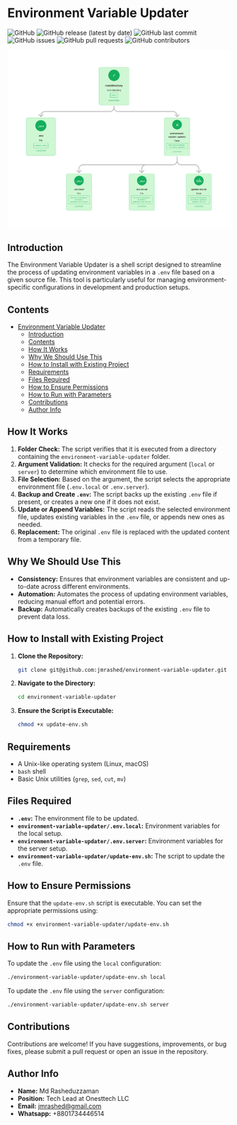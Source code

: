 # Environment Variable Updater

![GitHub](https://img.shields.io/github/license/jmrashed/environment-variable-updater)
![GitHub release (latest by date)](https://img.shields.io/github/v/release/jmrashed/environment-variable-updater)
![GitHub last commit](https://img.shields.io/github/last-commit/jmrashed/environment-variable-updater)
![GitHub issues](https://img.shields.io/github/issues/jmrashed/environment-variable-updater)
![GitHub pull requests](https://img.shields.io/github/issues-pr/jmrashed/environment-variable-updater)
![GitHub contributors](https://img.shields.io/github/contributors/jmrashed/environment-variable-updater)

![Environment Variable Updater](https://github.com/jmrashed/environment-variable-updater/blob/main/assets/directory-and-files.png)



## Introduction

The Environment Variable Updater is a shell script designed to streamline the process of updating environment variables in a `.env` file based on a given source file. This tool is particularly useful for managing environment-specific configurations in development and production setups.

## Contents

- [Environment Variable Updater](#environment-variable-updater)
  - [Introduction](#introduction)
  - [Contents](#contents)
  - [How It Works](#how-it-works)
  - [Why We Should Use This](#why-we-should-use-this)
  - [How to Install with Existing Project](#how-to-install-with-existing-project)
  - [Requirements](#requirements)
  - [Files Required](#files-required)
  - [How to Ensure Permissions](#how-to-ensure-permissions)
  - [How to Run with Parameters](#how-to-run-with-parameters)
  - [Contributions](#contributions)
  - [Author Info](#author-info)

## How It Works

1. **Folder Check:** The script verifies that it is executed from a directory containing the `environment-variable-updater` folder.
2. **Argument Validation:** It checks for the required argument (`local` or `server`) to determine which environment file to use.
3. **File Selection:** Based on the argument, the script selects the appropriate environment file (`.env.local` or `.env.server`).
4. **Backup and Create `.env`:** The script backs up the existing `.env` file if present, or creates a new one if it does not exist.
5. **Update or Append Variables:** The script reads the selected environment file, updates existing variables in the `.env` file, or appends new ones as needed.
6. **Replacement:** The original `.env` file is replaced with the updated content from a temporary file.

## Why We Should Use This

- **Consistency:** Ensures that environment variables are consistent and up-to-date across different environments.
- **Automation:** Automates the process of updating environment variables, reducing manual effort and potential errors.
- **Backup:** Automatically creates backups of the existing `.env` file to prevent data loss.

## How to Install with Existing Project

1. **Clone the Repository:**

   ```sh
   git clone git@github.com:jmrashed/environment-variable-updater.git
   ```

2. **Navigate to the Directory:**

   ```sh
   cd environment-variable-updater
   ```

3. **Ensure the Script is Executable:**

   ```sh
   chmod +x update-env.sh
   ```

## Requirements

- A Unix-like operating system (Linux, macOS)
- `bash` shell
- Basic Unix utilities (`grep`, `sed`, `cut`, `mv`)

## Files Required

- **`.env`:** The environment file to be updated.
- **`environment-variable-updater/.env.local`:** Environment variables for the local setup.
- **`environment-variable-updater/.env.server`:** Environment variables for the server setup.
- **`environment-variable-updater/update-env.sh`:** The script to update the `.env` file.

## How to Ensure Permissions

Ensure that the `update-env.sh` script is executable. You can set the appropriate permissions using:

```sh
chmod +x environment-variable-updater/update-env.sh
```

## How to Run with Parameters

To update the `.env` file using the `local` configuration:

```sh
./environment-variable-updater/update-env.sh local
```

To update the `.env` file using the `server` configuration:

```sh
./environment-variable-updater/update-env.sh server
```

## Contributions

Contributions are welcome! If you have suggestions, improvements, or bug fixes, please submit a pull request or open an issue in the repository.

## Author Info

- **Name:** Md Rasheduzzaman
- **Position:** Tech Lead at Onesttech LLC
- **Email:** [jmrashed@gmail.com](mailto:jmrashed@gmail.com)
- **Whatsapp:** +8801734446514
